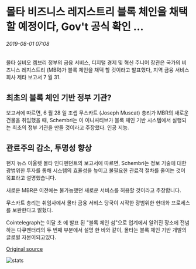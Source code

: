 # 몰타 비즈니스 레지스트리 블록 체인을 채택 할 예정이다, Gov't 공식 확인 ...

###### 2019-08-01 07:08

몰타 실비오 켐브리 정부의 금융 서비스, 디지털 경제 및 혁신 주니어 장관은 국가의 비즈니스 레지스트리 (MBR)가 블록 체인을 채택 할 것이라고 발표했다, 지역 금융 서비스 회사 제타 보고서 7 월 31.

## 최초의 블록 체인 기반 정부 기관?

보고서에 따르면, 6 월 28 일 조셉 무스카트 (Joseph Muscat) 총리가 MBR의 새로운 건물을 취임했을 때, Schembri는 이 이니셔티브가 블록 체인 기반 시스템에서 실행되는 최초의 정부 기관을 만들 것이라고 주장했다. 인공 지능.

## 관료주의 감소, 투명성 향상

현지 뉴스 아울렛 몰타 인디펜던트의 보고서에 따르면, Schembri는 정보 기술에 대한 광범위한 투자를 통해 시스템의 효율성을 높이고 불필요한 관료적 절차를 줄이는 것이 목표라고 설명했습니다.

새로운 MBR은 이전에는 불가능했던 새로운 서비스를 허용할 것이라고 주장합니다.

무스카트 총리는 취임사에서 몰타 금융 서비스 당국이 시작한 광범위한 현대화 프로세스를 보완한다고 밝혔다.

Cointelegraph는 이달 초 에 발표 된 "블록 체인 섬"으로 업계에서 알려진 장소에 전념 하는 다큐멘터리의 두 번째 부분에서 설명 한 바와 같이, 몰타는 블록 체인 기반 개발의 글로벌 자본이되고있다.

[Original source](https://cointelegraph.com/news/malta-business-registry-will-adopt-blockchain-govt-official-confirms)

![stats](https://c.statcounter.com/11760860/0/a89fa40b/1/ "stats")
